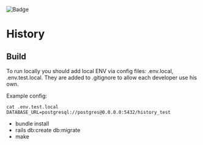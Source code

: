 ![Badge](https://sergio-fry.github.io/history/coverage/coverage_badge_total.svg)

# History

## Build

To run locally you should add local ENV via config files: .env.local, .env.test.local. They are added to .gitignore to allow each developer use his own. 

Example config:

```
cat .env.test.local
DATABASE_URL=postgresql://postgres@0.0.0.0:5432/history_test
```

* bundle install
* rails db:create db:migrate
* make

